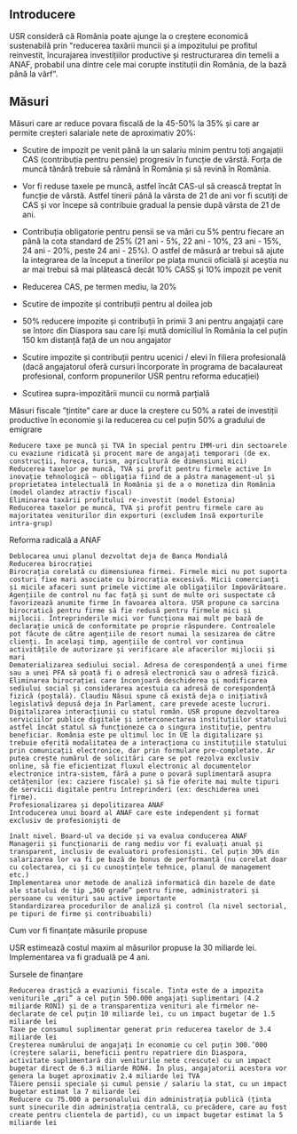 ## Introducere
USR consideră că România poate ajunge la o creștere economică sustenabilă prin "reducerea taxării muncii și a impozitului pe profitul reinvestit, încurajarea investițiilor productive și restructurarea din temelii a ANAF, probabil una dintre cele mai corupte instituții din România, de la bază până la vârf".

## Măsuri
Măsuri care ar reduce povara fiscală de la 45-50% la 35% și care ar permite creșteri salariale nete de aproximativ 20%:

- Scutire de impozit pe venit până la un salariu minim pentru toți angajații CAS (contribuția pentru pensie) progresiv în funcție de vârstă. Forța de muncă tânără trebuie să rămână în România și să revină în România. 

- Vor fi reduse taxele pe muncă, astfel încât CAS-ul să crească treptat în funcție de vârstă. Astfel tinerii până la vârsta de 21 de ani vor fi scutiți de CAS și vor începe să contribuie gradual la pensie după vârsta de 21 de ani. 

- Contribuția obligatorie pentru pensii se va mări cu 5% pentru fiecare an până la cota standard de 25% (21 ani - 5%, 22 ani - 10%, 23 ani - 15%, 24 ani - 20%, peste 24 ani - 25%). O astfel de măsură ar trebui să ajute la integrarea de la început a tinerilor pe piața muncii oficială și aceștia nu ar mai trebui să mai plătească decât 10% CASS și 10% impozit pe venit

- Reducerea CAS, pe termen mediu, la 20%

- Scutire de impozite și contribuții pentru al doilea job

- 50% reducere impozite și contribuții în primii 3 ani pentru angajații care se întorc din Diaspora sau care își mută domiciliul în România la cel puțin 150 km distanță față de un nou angajator
- Scutire impozite și contribuții pentru ucenici / elevi în filiera profesională (dacă angajatorul oferă cursuri încorporate în programa de bacalaureat profesional, conform propunerilor USR pentru reforma educației)
- Scutirea supra-impozitării muncii cu normă parțială

Măsuri fiscale ”țintite” care ar duce la creștere cu 50% a ratei de investiții productive în economie și la reducerea cu cel puțin 50% a gradului de emigrare

    Reducere taxe pe muncă și TVA în special pentru IMM-uri din sectoarele cu evaziune ridicată și procent mare de angajați temporari (de ex. construcții, horeca, turism, agricultură de dimensiuni mici)
    Reducerea taxelor pe muncă, TVA și profit pentru firmele active în inovație tehnologică – obligația fiind de a păstra management-ul și proprietatea intelectuală în România și de a o monetiza din România (model olandez atractiv fiscal)
    Eliminarea taxării profitului re-investit (model Estonia)
    Reducerea taxelor pe muncă, TVA și profit pentru firmele care au majoritatea veniturilor din exporturi (excludem însă exporturile intra-grup)

Reforma radicală a ANAF

    Deblocarea unui planul dezvoltat deja de Banca Mondială
    Reducerea birocrației
    Birocrația corelată cu dimensiunea firmei. Firmele mici nu pot suporta costuri fixe mari asociate cu birocrația excesivă. Micii comercianți și micile afaceri sunt primele victime ale obligațiilor împovărătoare. Agențiile de control nu fac față și sunt de multe ori suspectate că favorizează anumite firme în favoarea altora. USR propune ca sarcina birocratică pentru firme să fie redusă pentru firmele mici și mijlocii. Întreprinderile mici vor funcționa mai mult pe bază de declarație unică de conformitate pe proprie răspundere. Controalele pot făcute de către agențiile de resort numai la sesizarea de către clienți. În același timp, agențiile de control vor continua activitățile de autorizare și verificare ale afacerilor mijlocii și mari
    Dematerializarea sediului social. Adresa de corespondență a unei firme sau a unei PFA să poată fi o adresă electronică sau o adresă fizică. Eliminarea birocrației care înconjoară deschiderea și modificarea sediului social și considerarea acestuia ca adresă de corespondență fizică (poștală). Claudiu Năsui spune că există deja o inițiativă legislativă depusă deja în Parlament, care prevede aceste lucruri.
    Digitalizarea interacțiunii cu statul român. USR propune dezvoltarea serviciilor publice digitale și interconectarea instituțiilor statului astfel încât statul să funcționeze ca o singura instituție, pentru beneficiar. România este pe ultimul loc în UE la digitalizare și trebuie oferită modalitatea de a interacționa cu instituțiile statului prin comunicații electronice, dar prin formulare pre-completate. Ar putea crește numărul de solicitări care se pot rezolva exclusiv online, să fie eficientizat fluxul electronic al documentelor electronice intra-sistem, fără a pune o povară suplimentară asupra cetățenilor (ex: caziere fiscale) și să fie oferite mai multe tipuri de servicii digitale pentru întreprinderi (ex: deschiderea unei firme).
    Profesionalizarea și depolitizarea ANAF
    Introducerea unui board al ANAF care este independent și format exclusiv de profesioniști de

    înalt nivel. Board-ul va decide și va evalua conducerea ANAF
    Managerii și funcționarii de rang mediu vor fi evaluați anual și transparent, inclusiv de evaluatori profesioniști. Cel puțin 30% din salarizarea lor va fi pe bază de bonus de performanță (nu corelat doar cu colectarea, ci și cu cunoștințele tehnice, planul de management etc.)
    Implementarea unor metode de analiză informatică din bazele de date ale statului de tip „360 grade” pentru firme, administratori și persoane cu venituri sau active importante
    Standardizarea procedurilor de analiză și control (la nivel sectorial, pe tipuri de firme și contribuabili)

Cum vor fi finanțate măsurile propuse

USR estimează costul maxim al măsurilor propuse la 30 miliarde lei. Implementarea va fi graduală pe 4 ani.

Sursele de finanțare

    Reducerea drastică a evaziunii fiscale. Ținta este de a impozita veniturile „gri” a cel puțin 500.000 angajați suplimentari (4.2 miliarde RON1) și de a transparentiza venituri ale firmelor ne-declarate de cel puțin 10 miliarde lei, cu un impact bugetar de 1.5 miliarde lei
    Taxe pe consumul suplimentar generat prin reducerea taxelor de 3.4 miliarde lei
    Creșterea numărului de angajați în economie cu cel puțin 300.’000 (creștere salarii, beneficii pentru repatriere din Diaspora, activitate suplimentară din veniturile nete crescute) cu un impact bugetar direct de 6.3 miliarde RON4. În plus, angajatorii acestora vor genera la buget aproximativ 2.4 miliarde lei TVA
    Tăiere pensii speciale și cumul pensie / salariu la stat, cu un impact bugetar estimat la 7 miliarde lei
    Reducere cu 75.000 a personalului din administrația publică (ținta sunt sinecurile din administrația centrală, cu precădere, care au fost create pentru clientela de partid), cu un impact bugetar estimat la 5 miliarde lei
